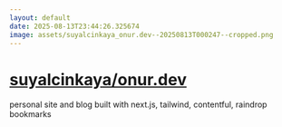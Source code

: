 ```yaml
---
layout: default
date: 2025-08-13T23:44:26.325674
image: assets/suyalcinkaya_onur.dev--20250813T000247--cropped.png
---
```


# [suyalcinkaya/onur.dev](https://github.com/suyalcinkaya/onur.dev)

personal site and blog built with next.js, tailwind, contentful, raindrop bookmarks
